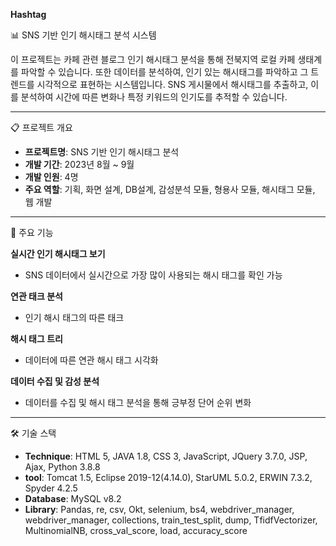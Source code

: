 **Hashtag**

📊 SNS 기반 인기 해시태그 분석 시스템

이 프로젝트는 카페 관련 블로그 인기 해시태그 분석을 통해 전북지역 로컬 카페 생태계를 파악할 수 있습니다. 또한 데이터를 분석하여, 인기 있는 해시태그를 파악하고 그 트렌드를 시각적으로 표현하는 시스템입니다. SNS 게시물에서 해시태그를 추출하고, 이를 분석하여 시간에 따른 변화나 특정 키워드의 인기도를 추적할 수 있습니다.

---

📋 프로젝트 개요
- **프로젝트명**: SNS 기반 인기 해시태그 분석
- **개발 기간**: 2023년 8월 ~ 9월
- **개발 인원**: 4명
- **주요 역할**: 기획, 화면 설계, DB설계, 감성분석 모듈, 형용사 모듈, 해시태그 모듈, 웹 개발

---

🚀 주요 기능

**실시간 인기 해시태그 보기**
- SNS 데이터에서 실시간으로 가장 많이 사용되는 해시 태그를 확인 가능

**연관 태크 분석**
- 인기 해시 태그의 따른 태크

**해시 태그 트리**
- 데이터에 따른 연관 해시 태그 시각화 

**데이터 수집 및 감성 분석**
- 데이터를 수집 및 해시 태그 분석을 통해 긍부정 단어 순위 변화 



---

🛠️ 기술 스택
- **Technique**: HTML 5, JAVA 1.8, CSS 3, JavaScript, JQuery 3.7.0, JSP,  Ajax, Python 3.8.8
- **tool**: Tomcat 1.5, Eclipse 2019-12(4.14.0), StarUML 5.0.2, ERWIN 7.3.2, Spyder 4.2.5
- **Database**: MySQL v8.2
- **Library**: Pandas, re, csv, Okt, selenium, bs4, webdriver_manager, webdriver_manager, 
               collections, train_test_split, dump, TfidfVectorizer, MultinomialNB, 
               cross_val_score, load, accuracy_score

